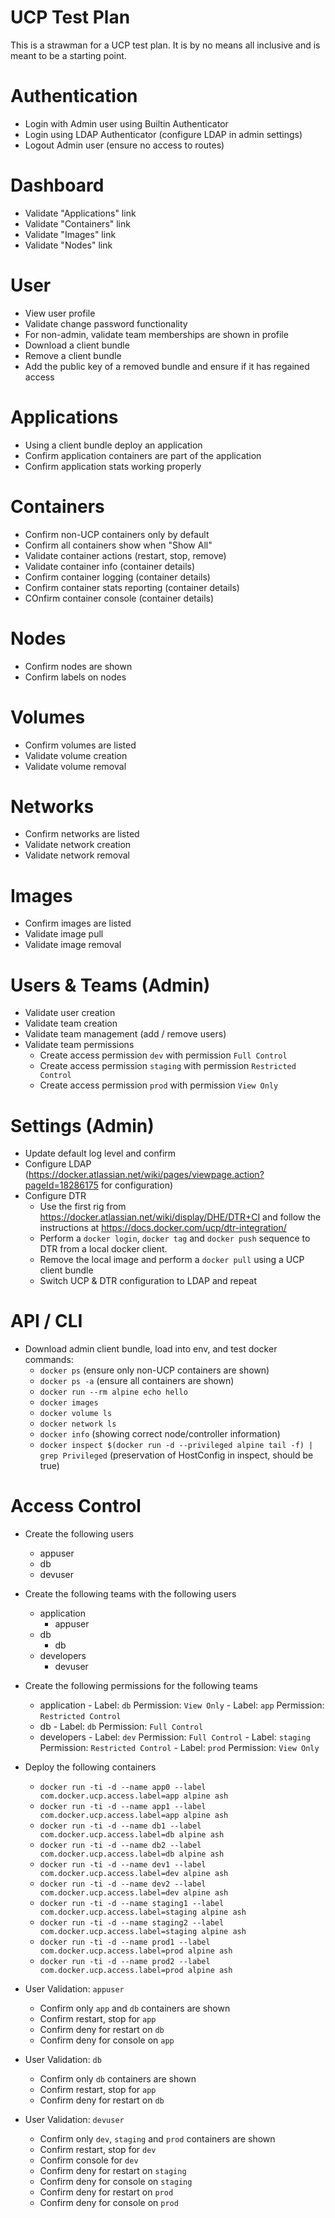 # UCP Test Plan
This is a strawman for a UCP test plan.  It is by no means all inclusive and is meant to be a starting point.

# Authentication
- Login with Admin user using Builtin Authenticator
- Login using LDAP Authenticator (configure LDAP in admin settings)
- Logout Admin user (ensure no access to routes)

# Dashboard
- Validate "Applications" link
- Validate "Containers" link
- Validate "Images" link
- Validate "Nodes" link

# User
- View user profile
- Validate change password functionality
- For non-admin, validate team memberships are shown in profile
- Download a client bundle
- Remove a client bundle
- Add the public key of a removed bundle and ensure if it has regained access

# Applications
- Using a client bundle deploy an application
- Confirm application containers are part of the application
- Confirm application stats working properly

# Containers
- Confirm non-UCP containers only by default
- Confirm all containers show when "Show All"
- Validate container actions (restart, stop, remove)
- Validate container info (container details)
- Confirm container logging (container details)
- Confirm container stats reporting (container details)
- COnfirm container console (container details)

# Nodes
- Confirm nodes are shown
- Confirm labels on nodes

# Volumes
- Confirm volumes are listed
- Validate volume creation
- Validate volume removal

# Networks
- Confirm networks are listed
- Validate network creation
- Validate network removal

# Images
- Confirm images are listed
- Validate image pull
- Validate image removal

# Users & Teams (Admin)
- Validate user creation
- Validate team creation
- Validate team management (add / remove users)
- Validate team permissions
    - Create access permission `dev` with permission `Full Control`
    - Create access permission `staging` with permission `Restricted Control`
    - Create access permission `prod` with permission `View Only`

# Settings (Admin)
- Update default log level and confirm
- Configure LDAP (https://docker.atlassian.net/wiki/pages/viewpage.action?pageId=18286175 for configuration)
- Configure DTR
    - Use the first rig from https://docker.atlassian.net/wiki/display/DHE/DTR+CI and follow the instructions at https://docs.docker.com/ucp/dtr-integration/
    - Perform a `docker login`, `docker tag` and `docker push` sequence to DTR from a local docker client.
    - Remove the local image and perform a `docker pull` using a UCP client bundle
    - Switch UCP & DTR configuration to LDAP and repeat


# API / CLI
- Download admin client bundle, load into env, and test docker  commands:
    - `docker ps` (ensure only non-UCP containers are shown)
    - `docker ps -a` (ensure all containers are shown)
    - `docker run --rm alpine echo hello`
    - `docker images`
    - `docker volume ls`
    - `docker network ls`
    - `docker info` (showing correct node/controller information)
    - `docker inspect $(docker run -d --privileged alpine tail -f) | grep Privileged` (preservation of HostConfig in inspect, should be true)

# Access Control
- Create the following users
    - appuser
    - db
    - devuser
- Create the following teams with the following users
    - application
        - appuser
    - db
        - db
    - developers
        - devuser
- Create the following permissions for the following teams
    - application
          - Label: `db` Permission: `View Only`
          - Label: `app` Permission: `Restricted Control`
    - db
          - Label: `db` Permission: `Full Control`
    - developers
          - Label: `dev` Permission: `Full Control`
          - Label: `staging` Permission: `Restricted Control`
          - Label: `prod` Permission: `View Only`

- Deploy the following containers
    - `docker run -ti -d --name app0 --label com.docker.ucp.access.label=app alpine ash`
    - `docker run -ti -d --name app1 --label com.docker.ucp.access.label=app alpine ash`
    - `docker run -ti -d --name db1 --label com.docker.ucp.access.label=db alpine ash`
    - `docker run -ti -d --name db2 --label com.docker.ucp.access.label=db alpine ash`
    - `docker run -ti -d --name dev1 --label com.docker.ucp.access.label=dev alpine ash`
    - `docker run -ti -d --name dev2 --label com.docker.ucp.access.label=dev alpine ash`
    - `docker run -ti -d --name staging1 --label com.docker.ucp.access.label=staging alpine ash`
    - `docker run -ti -d --name staging2 --label com.docker.ucp.access.label=staging alpine ash`
    - `docker run -ti -d --name prod1 --label com.docker.ucp.access.label=prod alpine ash`
    - `docker run -ti -d --name prod2 --label com.docker.ucp.access.label=prod alpine ash`

- User Validation: `appuser`
    - Confirm only `app` and `db` containers are shown
    - Confirm restart, stop for `app`
    - Confirm deny for restart on `db`
    - Confirm deny for console on `app`

- User Validation: `db`
    - Confirm only `db` containers are shown
    - Confirm restart, stop for `app`
    - Confirm deny for restart on `db`

- User Validation: `devuser`
    - Confirm only `dev`, `staging` and `prod` containers are shown
    - Confirm restart, stop for `dev`
    - Confirm console for `dev`
    - Confirm deny for restart on `staging`
    - Confirm deny for console on `staging`
    - Confirm deny for restart on `prod`
    - Confirm deny for console on `prod`

